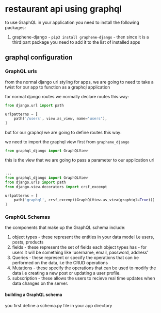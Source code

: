 # restaurant api using graphql

to use GraphQL in your application you need to install the following packages:
1. graphene-django - `pip3 install graphene-django` -  then since it is a third part package you need to add it to the list of installed apps

## graphql configuration

### GraphQL urls

from the normal django url styling for apps, we are going to need to take a twist for our app to function as a graphql application

for normal django routes we normally declare routes this way:

```python
from django.url import path

urlpatterns = [
    path('/users', view.as_view, name='users'),
]
```

but for our graphql we are going to define routes this way:

we need to import the graphql view first from `graphene_django`

```python
from graphql_django import GraphQLView
```

this is the view that we are going to pass a parameter to our application url

```python

...
from graphql_django import GraphQLView
from django.urls import path
from django.view.decorators import crsf_excempt

urlpatterns = [
    path('graphql', crsf_excempt(GraphQLView.as_view(graphiql=True)))
]
```

### GraphQL Schemas

the components that make up the GraphQL schema include:

1. object types - these represent the entities in your data model i.e users, posts, products
2. fields - these represent the set of fields each object types has -  for users it will be something like 'username, email, password,  address'
3. Queries - these represent or specify the operations that can be performed on the data, i.e the CRUD operations
4. Mutations  - these specify the operations that can be used to modify the data i.e creating a new post or updating a user profile.
5. subscription - these allows the users to recieve real time updates when data changes on the server.
   
#### building a GraphQL schema

you first define a schema.py file in your app directory

